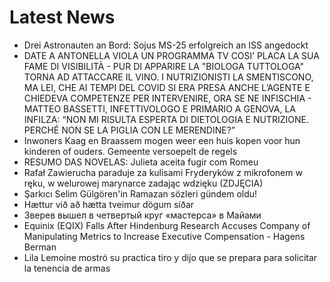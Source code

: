 # Latest News
-  Drei Astronauten an Bord: Sojus MS-25 erfolgreich an ISS angedockt
-  DATE A ANTONELLA VIOLA UN PROGRAMMA TV COSI’ PLACA LA SUA FAME DI VISIBILITÀ - PUR DI APPARIRE LA "BIOLOGA TUTTOLOGA" TORNA AD ATTACCARE IL VINO. I NUTRIZIONISTI LA SMENTISCONO, MA LEI, CHE AI TEMPI DEL COVID SI ERA PRESA ANCHE L’AGENTE E CHIEDEVA COMPETENZE PER INTERVENIRE, ORA SE NE INFISCHIA - MATTEO BASSETTI, INFETTIVOLOGO E PRIMARIO A GENOVA, LA INFILZA: “NON MI RISULTA ESPERTA DI DIETOLOGIA E NUTRIZIONE. PERCHÉ NON SE LA PIGLIA CON LE MERENDINE?”
-  Inwoners Kaag en Braassem mogen weer een huis kopen voor hun kinderen of ouders. Gemeente versoepelt de regels
-  RESUMO DAS NOVELAS: Julieta aceita fugir com Romeu
-  Rafał Zawierucha paraduje za kulisami Fryderyków z mikrofonem w ręku, w welurowej marynarce zadając wdzięku (ZDJĘCIA)
-  Şarkıcı Selim Gülgören'in Ramazan sözleri gündem oldu!
-  Hættur við að hætta tveimur dögum síðar
-  Зверев вышел в четвертый круг «мастерса» в Майами
-  Equinix (EQIX) Falls After Hindenburg Research Accuses Company of Manipulating Metrics to Increase Executive Compensation - Hagens Berman
-  Lila Lemoine mostró su practica tiro y dijo que se prepara para solicitar la tenencia de armas
